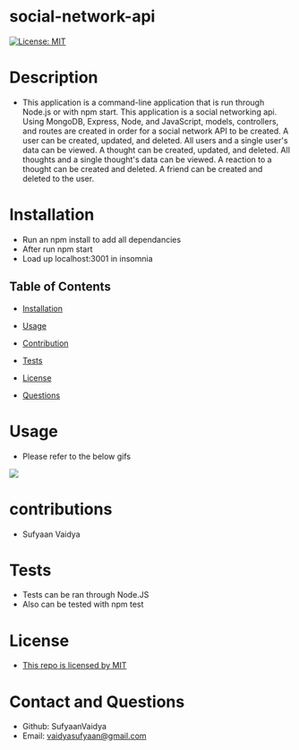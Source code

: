 # social-network-api

[![License: MIT](https://img.shields.io/badge/License-MIT-yellow.svg)](https://opensource.org/licenses/MIT)





# Description
 - This application is a command-line application that is run through Node.js or with npm start. This application is a social networking api. Using MongoDB, Express, Node, and JavaScript, models, controllers, and routes are created in order for a social network API to be created. A user can be created, updated, and deleted. All users and a single user's data can be viewed. A thought can be created, updated, and deleted. All thoughts and a single thought's data can be viewed. A reaction to a thought can be created and deleted. A friend can be created and deleted to the user.
 



# Installation
- Run an npm install to add all dependancies
- After run npm start
- Load up localhost:3001 in insomnia



## Table of Contents
- [Installation](#installation)

- [Usage](#usage)

- [Contribution](#contribution)

- [Tests](#tests)

- [License](#liscense)

- [Questions](#questions)





# Usage
 - Please refer to the below gifs 


![](./assets/images/demo.gif)





# contributions
 - Sufyaan Vaidya





# Tests
 - Tests can be ran through Node.JS
 - Also can be tested with npm test





# License
 - [This repo is licensed by MIT](https://opensource.org/licenses/MIT)





# Contact and Questions
 - Github: SufyaanVaidya
 - Email: vaidyasufyaan@gmail.com

